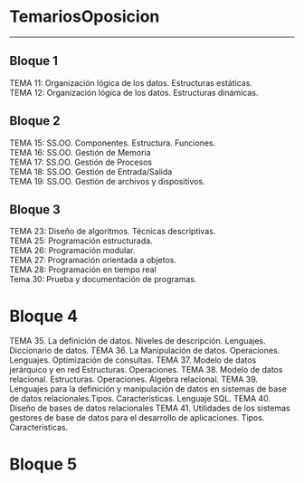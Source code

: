 # TemariosOposicion
----
## Bloque 1
TEMA 11: Organización lógica de los datos. Estructuras estáticas.  
TEMA 12: Organización lógica de los datos. Estructuras dinámicas.  

## Bloque 2
TEMA 15: SS.OO. Componentes. Estructura. Funciones.  
TEMA 16: SS.OO. Gestión de Memoria  
TEMA 17: SS.OO. Gestión de Procesos  
TEMA 18: SS.OO. Gestión de Entrada/Salida  
TEMA 19: SS.OO. Gestión de archivos y dispositivos.  

## Bloque 3
TEMA 23: Diseño de algoritmos. Técnicas descriptivas.  
TEMA 25: Programación estructurada.  
TEMA 26: Programación modular.  
TEMA 27: Programación orientada a objetos.  
TEMA 28: Programación en tiempo real  
Tema 30: Prueba y documentación de programas.  

# Bloque 4  
TEMA 35. La definición de datos. Niveles de descripción. Lenguajes. Diccionario de datos.
TEMA 36. La Manipulación de datos. Operaciones. Lenguajes. Optimización de consultas.
TEMA 37. Modelo de datos jerárquico y en red Estructuras. Operaciones.
TEMA 38. Modelo de datos relacional. Estructuras. Operaciones. Álgebra relacional.
TEMA 39. Lenguajes para la definición y manipulación de datos en sistemas de base de datos relacionales.Tipos. Características. Lenguaje SQL.
TEMA 40. Diseño de bases de datos relacionales
TEMA 41. Utilidades de los sistemas gestores de base de datos para el desarrollo de aplicaciones. Tipos. Características.

# Bloque 5
